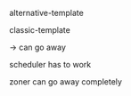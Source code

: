 alternative-template

classic-template

\-> can go away

scheduler has to work

zoner can go away completely



